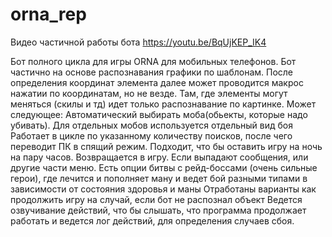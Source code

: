 # orna_rep
Видео частичной работы бота
https://youtu.be/BqUjKEP_IK4

Бот полного цикла для игры ORNA для мобильных телефонов. Бот частично  на основе  распознавания  графики по шаблонам.  После определения координат элемента далее может проводится макрос нажатии по координатам, но не везде. Там, где элементы могут меняться (скилы и тд) идет только распознавание по картинке.
Может следующее:
Автоматический выбирать моба(обьекты, которые надо убивать).
Для отдельных мобов используется отдельный вид боя
Работает в цикле по указанному количеству поисков, после чего переводит ПК в спящий режим. Подходит, что бы оставить игру на ночь на пару часов.
Возвращается в игру. Если выпадают сообщения, или другие части меню.
Есть опции битвы с рейд-боссами (очень сильные герои), где лечится и пополняет ману и ведет бой разными типами в зависимости от состояния здоровья и маны
Отработаны варианты как продолжить игру на случай, если бот не распознал объект
Ведется озвучивание действий, что бы слышать, что программа продолжает работать и ведется лог действий, для определения случаев сбоя.
